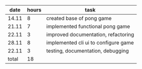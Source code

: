 | date  | hours | task                                 |
| ----- | ----- | ------------------------------------ |
| 14.11 | 8     | created base of pong game            |
| 21.11 | 7     | implemented functional pong game     |
| 22.11 | 3     | improved documentation, refactoring  |
| 28.11 | 8     | implemented cli ui to configure game |
| 22.11 | 3     | testing, documentation, debugging    |
| total | 18    |                                      |
